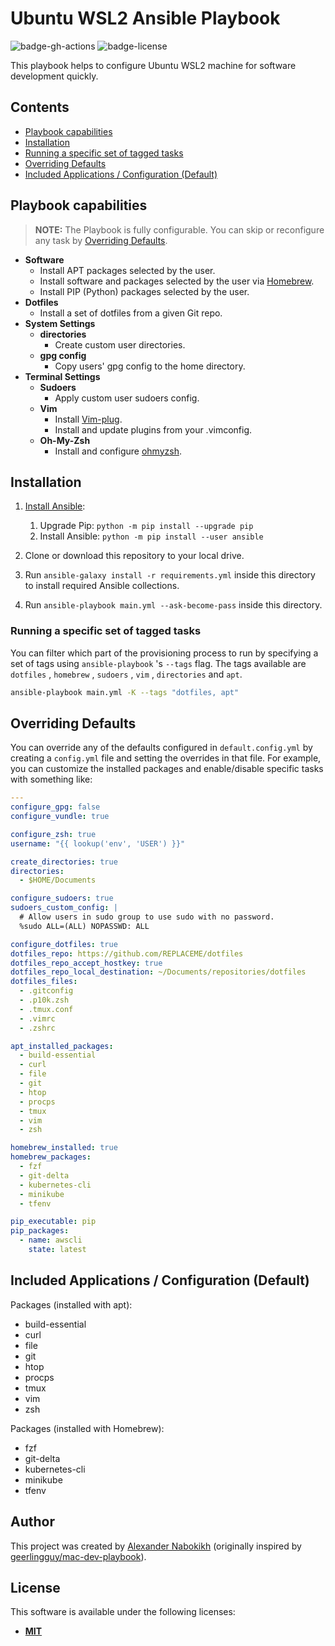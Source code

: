 # Ubuntu WSL2 Ansible Playbook

![badge-gh-actions]
![badge-license]

This playbook helps to configure Ubuntu WSL2 machine for software development quickly.

## Contents

- [Playbook capabilities](#playbook-capabilities)
- [Installation](#installation)
- [Running a specific set of tagged tasks](#running-a-specific-set-of-tagged-tasks)
- [Overriding Defaults](#overriding-defaults)
- [Included Applications / Configuration (Default)](#included-applications--configuration-default)

## Playbook capabilities

> **NOTE:** The Playbook is fully configurable. You can skip or reconfigure any task by [Overriding Defaults](#overriding-defaults).

- **Software**
  - Install APT packages selected by the user.
  - Install software and packages selected by the user via [Homebrew](https://github.com/Homebrew/brew).
  - Install PIP (Python) packages selected by the user.
- **Dotfiles**
  - Install a set of dotfiles from a given Git repo.
- **System Settings**
  - **directories**
    - Create custom user directories.
  - **gpg config**
    - Copy users' gpg config to the home directory.
- **Terminal Settings**
  - **Sudoers**
    - Apply custom user sudoers config.
  - **Vim**
    - Install [Vim-plug](https://github.com/junegunn/vim-plug).
    - Install and update plugins from your .vimconfig.
  - **Oh-My-Zsh**
    - Install and configure [ohmyzsh](https://github.com/ohmyzsh/ohmyzsh).

## Installation

1. [Install Ansible](https://docs.ansible.com/ansible/latest/installation_guide/index.html):

   1. Upgrade Pip: `python -m pip install --upgrade pip`
   2. Install Ansible: `python -m pip install --user ansible`

2. Clone or download this repository to your local drive.
3. Run `ansible-galaxy install -r requirements.yml` inside this directory to install required Ansible collections.
4. Run `ansible-playbook main.yml --ask-become-pass` inside this directory.

### Running a specific set of tagged tasks

You can filter which part of the provisioning process to run by specifying a set of tags using `ansible-playbook` 's `--tags` flag. The tags available are `dotfiles` , `homebrew` , `sudoers` , `vim` , `directories` and `apt`.

```sh
ansible-playbook main.yml -K --tags "dotfiles, apt"
```

## Overriding Defaults

You can override any of the defaults configured in `default.config.yml` by creating a `config.yml` file and setting the overrides in that file. For example, you can customize the installed packages and enable/disable specific tasks with something like:

```yaml
---
configure_gpg: false
configure_vundle: true

configure_zsh: true
username: "{{ lookup('env', 'USER') }}"

create_directories: true
directories:
  - $HOME/Documents

configure_sudoers: true
sudoers_custom_config: |
  # Allow users in sudo group to use sudo with no password.
  %sudo ALL=(ALL) NOPASSWD: ALL

configure_dotfiles: true
dotfiles_repo: https://github.com/REPLACEME/dotfiles
dotfiles_repo_accept_hostkey: true
dotfiles_repo_local_destination: ~/Documents/repositories/dotfiles
dotfiles_files:
  - .gitconfig
  - .p10k.zsh
  - .tmux.conf
  - .vimrc
  - .zshrc

apt_installed_packages:
  - build-essential
  - curl
  - file
  - git
  - htop
  - procps
  - tmux
  - vim
  - zsh

homebrew_installed: true
homebrew_packages:
  - fzf
  - git-delta
  - kubernetes-cli
  - minikube
  - tfenv

pip_executable: pip
pip_packages:
  - name: awscli
    state: latest
```

## Included Applications / Configuration (Default)

Packages (installed with apt):

- build-essential
- curl
- file
- git
- htop
- procps
- tmux
- vim
- zsh

Packages (installed with Homebrew):

- fzf
- git-delta
- kubernetes-cli
- minikube
- tfenv

## Author

This project was created by [Alexander Nabokikh](https://www.linkedin.com/in/nabokih/) (originally inspired by [geerlingguy/mac-dev-playbook](https://github.com/geerlingguy/mac-dev-playbook)).

## License

This software is available under the following licenses:

- **[MIT](https://github.com/AlexNabokikh/mac-playbook/blob/master/LICENSE)**

[badge-gh-actions]: https://github.com/AlexNabokikh/wsl-playbook/actions/workflows/release.yaml/badge.svg
[badge-license]: https://img.shields.io/badge/License-MIT-informational
